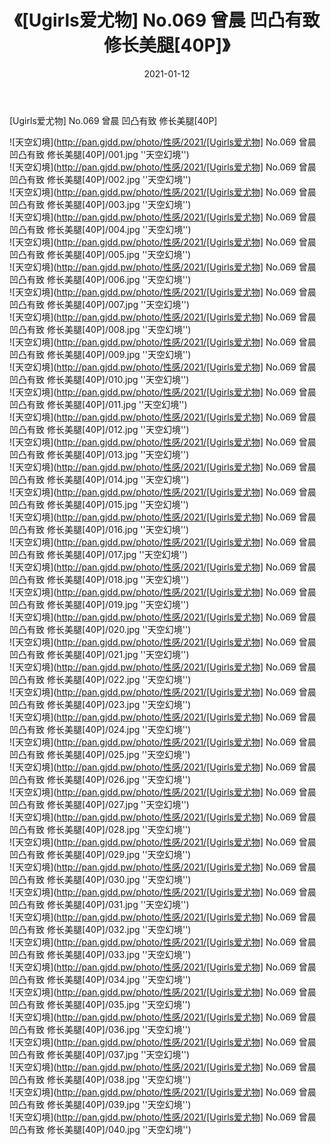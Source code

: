 ﻿---
layout: post
title:  《[Ugirls爱尤物] No.069 曾晨 凹凸有致 修长美腿[40P]》
date:   2021-01-12
img: http://pan.gjdd.pw/photo/性感/2021/[Ugirls爱尤物] No.069 曾晨 凹凸有致 修长美腿[40P]/000.jpg
categories: [美女, 性感, 泳衣]
---

[Ugirls爱尤物] No.069 曾晨 凹凸有致 修长美腿[40P]



![天空幻境](http://pan.gjdd.pw/photo/性感/2021/[Ugirls爱尤物] No.069 曾晨 凹凸有致 修长美腿[40P]/001.jpg ''天空幻境'') <br>
![天空幻境](http://pan.gjdd.pw/photo/性感/2021/[Ugirls爱尤物] No.069 曾晨 凹凸有致 修长美腿[40P]/002.jpg ''天空幻境'') <br>
![天空幻境](http://pan.gjdd.pw/photo/性感/2021/[Ugirls爱尤物] No.069 曾晨 凹凸有致 修长美腿[40P]/003.jpg ''天空幻境'') <br>
![天空幻境](http://pan.gjdd.pw/photo/性感/2021/[Ugirls爱尤物] No.069 曾晨 凹凸有致 修长美腿[40P]/004.jpg ''天空幻境'') <br>
![天空幻境](http://pan.gjdd.pw/photo/性感/2021/[Ugirls爱尤物] No.069 曾晨 凹凸有致 修长美腿[40P]/005.jpg ''天空幻境'') <br>
![天空幻境](http://pan.gjdd.pw/photo/性感/2021/[Ugirls爱尤物] No.069 曾晨 凹凸有致 修长美腿[40P]/006.jpg ''天空幻境'') <br>
![天空幻境](http://pan.gjdd.pw/photo/性感/2021/[Ugirls爱尤物] No.069 曾晨 凹凸有致 修长美腿[40P]/007.jpg ''天空幻境'') <br>
![天空幻境](http://pan.gjdd.pw/photo/性感/2021/[Ugirls爱尤物] No.069 曾晨 凹凸有致 修长美腿[40P]/008.jpg ''天空幻境'') <br>
![天空幻境](http://pan.gjdd.pw/photo/性感/2021/[Ugirls爱尤物] No.069 曾晨 凹凸有致 修长美腿[40P]/009.jpg ''天空幻境'') <br>
![天空幻境](http://pan.gjdd.pw/photo/性感/2021/[Ugirls爱尤物] No.069 曾晨 凹凸有致 修长美腿[40P]/010.jpg ''天空幻境'') <br>
![天空幻境](http://pan.gjdd.pw/photo/性感/2021/[Ugirls爱尤物] No.069 曾晨 凹凸有致 修长美腿[40P]/011.jpg ''天空幻境'') <br>
![天空幻境](http://pan.gjdd.pw/photo/性感/2021/[Ugirls爱尤物] No.069 曾晨 凹凸有致 修长美腿[40P]/012.jpg ''天空幻境'') <br>
![天空幻境](http://pan.gjdd.pw/photo/性感/2021/[Ugirls爱尤物] No.069 曾晨 凹凸有致 修长美腿[40P]/013.jpg ''天空幻境'') <br>
![天空幻境](http://pan.gjdd.pw/photo/性感/2021/[Ugirls爱尤物] No.069 曾晨 凹凸有致 修长美腿[40P]/014.jpg ''天空幻境'') <br>
![天空幻境](http://pan.gjdd.pw/photo/性感/2021/[Ugirls爱尤物] No.069 曾晨 凹凸有致 修长美腿[40P]/015.jpg ''天空幻境'') <br>
![天空幻境](http://pan.gjdd.pw/photo/性感/2021/[Ugirls爱尤物] No.069 曾晨 凹凸有致 修长美腿[40P]/016.jpg ''天空幻境'') <br>
![天空幻境](http://pan.gjdd.pw/photo/性感/2021/[Ugirls爱尤物] No.069 曾晨 凹凸有致 修长美腿[40P]/017.jpg ''天空幻境'') <br>
![天空幻境](http://pan.gjdd.pw/photo/性感/2021/[Ugirls爱尤物] No.069 曾晨 凹凸有致 修长美腿[40P]/018.jpg ''天空幻境'') <br>
![天空幻境](http://pan.gjdd.pw/photo/性感/2021/[Ugirls爱尤物] No.069 曾晨 凹凸有致 修长美腿[40P]/019.jpg ''天空幻境'') <br>
![天空幻境](http://pan.gjdd.pw/photo/性感/2021/[Ugirls爱尤物] No.069 曾晨 凹凸有致 修长美腿[40P]/020.jpg ''天空幻境'') <br>
![天空幻境](http://pan.gjdd.pw/photo/性感/2021/[Ugirls爱尤物] No.069 曾晨 凹凸有致 修长美腿[40P]/021.jpg ''天空幻境'') <br>
![天空幻境](http://pan.gjdd.pw/photo/性感/2021/[Ugirls爱尤物] No.069 曾晨 凹凸有致 修长美腿[40P]/022.jpg ''天空幻境'') <br>
![天空幻境](http://pan.gjdd.pw/photo/性感/2021/[Ugirls爱尤物] No.069 曾晨 凹凸有致 修长美腿[40P]/023.jpg ''天空幻境'') <br>
![天空幻境](http://pan.gjdd.pw/photo/性感/2021/[Ugirls爱尤物] No.069 曾晨 凹凸有致 修长美腿[40P]/024.jpg ''天空幻境'') <br>
![天空幻境](http://pan.gjdd.pw/photo/性感/2021/[Ugirls爱尤物] No.069 曾晨 凹凸有致 修长美腿[40P]/025.jpg ''天空幻境'') <br>
![天空幻境](http://pan.gjdd.pw/photo/性感/2021/[Ugirls爱尤物] No.069 曾晨 凹凸有致 修长美腿[40P]/026.jpg ''天空幻境'') <br>
![天空幻境](http://pan.gjdd.pw/photo/性感/2021/[Ugirls爱尤物] No.069 曾晨 凹凸有致 修长美腿[40P]/027.jpg ''天空幻境'') <br>
![天空幻境](http://pan.gjdd.pw/photo/性感/2021/[Ugirls爱尤物] No.069 曾晨 凹凸有致 修长美腿[40P]/028.jpg ''天空幻境'') <br>
![天空幻境](http://pan.gjdd.pw/photo/性感/2021/[Ugirls爱尤物] No.069 曾晨 凹凸有致 修长美腿[40P]/029.jpg ''天空幻境'') <br>
![天空幻境](http://pan.gjdd.pw/photo/性感/2021/[Ugirls爱尤物] No.069 曾晨 凹凸有致 修长美腿[40P]/030.jpg ''天空幻境'') <br>
![天空幻境](http://pan.gjdd.pw/photo/性感/2021/[Ugirls爱尤物] No.069 曾晨 凹凸有致 修长美腿[40P]/031.jpg ''天空幻境'') <br>
![天空幻境](http://pan.gjdd.pw/photo/性感/2021/[Ugirls爱尤物] No.069 曾晨 凹凸有致 修长美腿[40P]/032.jpg ''天空幻境'') <br>
![天空幻境](http://pan.gjdd.pw/photo/性感/2021/[Ugirls爱尤物] No.069 曾晨 凹凸有致 修长美腿[40P]/033.jpg ''天空幻境'') <br>
![天空幻境](http://pan.gjdd.pw/photo/性感/2021/[Ugirls爱尤物] No.069 曾晨 凹凸有致 修长美腿[40P]/034.jpg ''天空幻境'') <br>
![天空幻境](http://pan.gjdd.pw/photo/性感/2021/[Ugirls爱尤物] No.069 曾晨 凹凸有致 修长美腿[40P]/035.jpg ''天空幻境'') <br>
![天空幻境](http://pan.gjdd.pw/photo/性感/2021/[Ugirls爱尤物] No.069 曾晨 凹凸有致 修长美腿[40P]/036.jpg ''天空幻境'') <br>
![天空幻境](http://pan.gjdd.pw/photo/性感/2021/[Ugirls爱尤物] No.069 曾晨 凹凸有致 修长美腿[40P]/037.jpg ''天空幻境'') <br>
![天空幻境](http://pan.gjdd.pw/photo/性感/2021/[Ugirls爱尤物] No.069 曾晨 凹凸有致 修长美腿[40P]/038.jpg ''天空幻境'') <br>
![天空幻境](http://pan.gjdd.pw/photo/性感/2021/[Ugirls爱尤物] No.069 曾晨 凹凸有致 修长美腿[40P]/039.jpg ''天空幻境'') <br>
![天空幻境](http://pan.gjdd.pw/photo/性感/2021/[Ugirls爱尤物] No.069 曾晨 凹凸有致 修长美腿[40P]/040.jpg ''天空幻境'') <br>